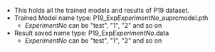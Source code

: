 - This holds all the trained models and results of P19 dataset.
- Trained Model name type: P19_Exp$Experiment No$_auprcmodel.pth
    - $Experiment No$ can be "test", "1", "2" and so on
- Result saved name type: P19_Exp$Experiment No$.data
    - $Experiment No$ can be "test", "1", "2" and so on